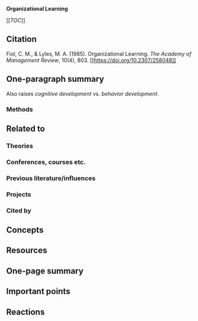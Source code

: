 **Organizational Learning**

[[_TOC_]]

## Citation

Fiol, C. M., & Lyles, M. A. (1985). Organizational Learning. *The Academy of Management Review*, 10(4), 803. [[https://doi.org/10.2307/258048]]

## One-paragraph summary

Also raises *cognitive development* vs. *behavior development*.

### Methods

## Related to

### Theories

### Conferences, courses etc.

### Previous literature/influences

### Projects

### Cited by

## Concepts

## Resources

## One-page summary

## Important points

## Reactions